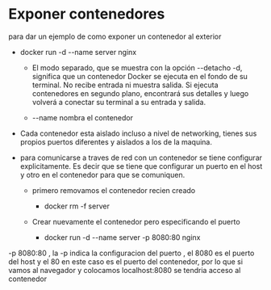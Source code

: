 # Exponer contenedores

para dar un ejemplo de como exponer un contenedor al exterior

- docker run -d --name server nginx
    - El modo separado, que se muestra con la opción --detacho -d, significa que un contenedor Docker se ejecuta en el fondo de su terminal. No recibe entrada ni muestra salida. Si ejecuta contenedores en segundo plano, encontrará sus detalles y luego volverá a conectar su terminal a su entrada y salida.

    - --name nombra el contenedor

- Cada contenedor esta aislado incluso a nivel de networking, tienes sus propios puertos
diferentes y aislados a los de la maquina.

- para comunicarse a traves de red con un contenedor se tiene configurar explicitamente.
Es decir que se tiene que configurar un puerto en el host y otro en el contenedor para 
que se comuniquen.

    - primero removamos el contenedor recien creado 
        - docker rm -f server

    - Crear nuevamente el contenedor pero especificando el puerto
        - docker run -d --name server -p 8080:80 nginx

-p 8080:80 , la -p indica la configuracion del puerto , el 8080 es el puerto del host
y el 80 en este caso es el puerto del contenedor, por lo que si vamos al navegador
y colocamos localhost:8080 se tendria acceso al contenedor
